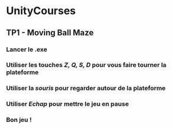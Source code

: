 # UnityCourses

## TP1 - Moving Ball Maze

### Lancer le .exe

### Utiliser les touches *Z, Q, S, D* pour vous faire tourner la plateforme
### Utiliser la *souris* pour regarder autour de la plateforme
### Utiliser *Echap* pour mettre le jeu en pause

### Bon jeu !
